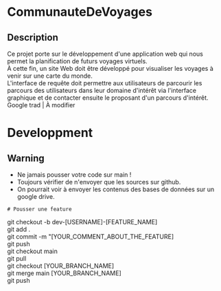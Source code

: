 # CommunauteDeVoyages 

## Description  
Ce projet porte sur le développement d'une application web qui nous permet la planification de futurs voyages virtuels.   
À cette fin, un site Web doit être développé pour visualiser les voyages à venir sur une carte du monde.   
L'interface de requête doit permettre aux utilisateurs de parcourir les parcours des utilisateurs dans leur domaine d'intérêt via l'interface graphique et de contacter ensuite le proposant d'un parcours d'intérêt.  
Google trad | À modifier  

# Developpment
## Warning   
- Ne jamais pousser votre code sur main !  
- Toujours vérifier de n'envoyer que les sources sur github.
- On pourrait voir à envoyer les contenus des bases de données sur un google drive. 


```
# Pousser une feature  
```
git checkout -b dev-[USERNAME]-[FEATURE_NAME]  
git add .  
git commit -m "[YOUR_COMMENT_ABOUT_THE_FEATURE]  
git push  
git checkout main  
git pull  
git checkout [YOUR_BRANCH_NAME]  
git merge main [YOUR_BRANCH_NAME]  
git push  
```
